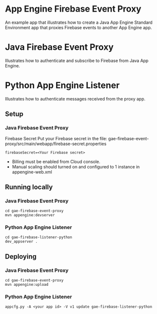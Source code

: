 # App Engine Firebase Event Proxy

An example app that illustrates how to create a Java App Engine Standard Environment
app that proxies Firebase events to another App Engine app.

# Java Firebase Event Proxy
Illustrates how to authenticate and subscribe to Firebase from Java App Engine.

# Python App Engine Listener
Illustrates how to authenticate messages received from the proxy app.

## Setup

### Java Firebase Event Proxy
Firebase Secret
Put your Firebase secret in the file:
gae-firebase-event-proxy/src/main/webapp/firebase-secret.properties
```
firebaseSecret=<Your Firebase secret>
```

* Billing must be enabled from Cloud console.
* Manual scaling should turned on and configured to 1 instance in appengine-web.xml

## Running locally
### Java Firebase Event Proxy
```
cd gae-firebase-event-proxy
mvn appengine:devserver
```

### Python App Engine Listener
```
cd gae-firebase-listener-python
dev_appserver .
```

## Deploying

### Java Firebase Event Proxy
```
cd gae-firebase-event-proxy
mvn appengine:upload
```

### Python App Engine Listener
```
appcfg.py -A <your app id> -V v1 update gae-firebase-listener-python
```
